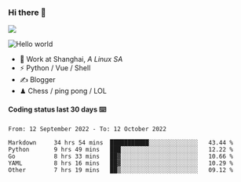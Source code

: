 ### Hi there 👋
![](https://komarev.com/ghpvc/?username=Xuhandsome)


<img src="https://github-readme-stats.vercel.app/api?username=XuHandsome&show_icons=true&theme=merko" alt="Hello world">

<br/>

- 🍻  Work at Shanghai, _A Linux SA_
- ⚡  Python / Vue / Shell
- ✍️  Blogger
- ♟  Chess / ping pong / LOL

#### Coding status last 30 days ⌨️

<!--START_SECTION:waka-->

```text
From: 12 September 2022 - To: 12 October 2022

Markdown     34 hrs 54 mins  ███████████░░░░░░░░░░░░░░   43.44 %
Python       9 hrs 49 mins   ███░░░░░░░░░░░░░░░░░░░░░░   12.22 %
Go           8 hrs 33 mins   ██▓░░░░░░░░░░░░░░░░░░░░░░   10.66 %
YAML         8 hrs 16 mins   ██▓░░░░░░░░░░░░░░░░░░░░░░   10.29 %
Other        7 hrs 19 mins   ██▒░░░░░░░░░░░░░░░░░░░░░░   09.12 %
```

<!--END_SECTION:waka-->
